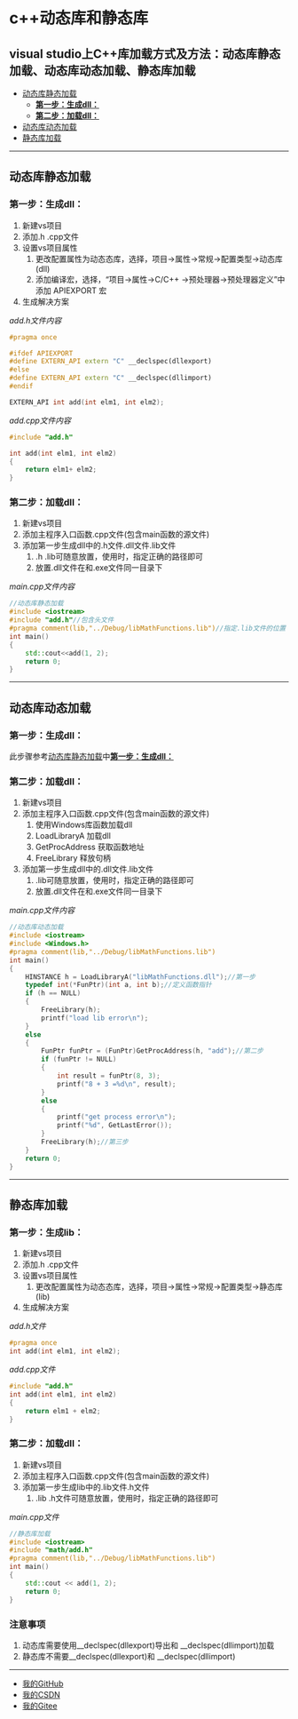 # c++动态库和静态库
## visual studio上C++库加载方式及方法：动态库静态加载、动态库动态加载、静态库加载
- [动态库静态加载](#动态库静态加载)
  - [**第一步：生成dll：**](#**第一步：生成dll：**)
  - [**第二步：加载dll：**](#**第二步：加载dll：**)
- [动态库动态加载](#动态库动态加载)
- [静态库加载](#静态库加载)

----------------------
## 动态库静态加载
### **第一步：生成dll：**
1. 新建vs项目
2. 添加.h .cpp文件
3. 设置vs项目属性
   1. 更改配置属性为动态态库，选择，项目->属性->常规->配置类型->动态库(dll)
   2. 添加编译宏，选择，“项目->属性->C/C++ ->预处理器->预处理器定义”中添加 APIEXPORT 宏
4. 生成解决方案

*add.h文件内容*
```c++
#pragma once

#ifdef APIEXPORT
#define EXTERN_API extern "C" __declspec(dllexport)
#else
#define EXTERN_API extern "C" __declspec(dllimport)
#endif

EXTERN_API int add(int elm1, int elm2);
```
*add.cpp文件内容*
```c++
#include "add.h"

int add(int elm1, int elm2)
{
	return elm1+ elm2;
}
```
### **第二步：加载dll：**
1. 新建vs项目
2. 添加主程序入口函数.cpp文件(包含main函数的源文件)
3. 添加第一步生成dll中的.h文件.dll文件.lib文件
   1. .h .lib可随意放置，使用时，指定正确的路径即可
   2. 放置.dll文件在和.exe文件同一目录下

*main.cpp文件内容*
```c++
//动态库静态加载
#include <iostream>
#include "add.h"//包含头文件
#pragma comment(lib,"../Debug/libMathFunctions.lib")//指定.lib文件的位置
int main()
{
	std::cout<<add(1, 2);
	return 0;
}
```
--------------------------
## 动态库动态加载
### **第一步：生成dll：**
此步骤参考[动态库静态加载](#动态库静态加载)中[**第一步：生成dll：**](#第一步：生成dll)
### **第二步：加载dll：**
1. 新建vs项目
2. 添加主程序入口函数.cpp文件(包含main函数的源文件)
	1. 使用Windows库函数加载dll
	2. LoadLibraryA 加载dll
	3. GetProcAddress 获取函数地址
	4. FreeLibrary 释放句柄
3. 添加第一步生成dll中的.dll文件.lib文件
   1. .lib可随意放置，使用时，指定正确的路径即可
   2. 放置.dll文件在和.exe文件同一目录下

*main.cpp文件内容*
```c++
//动态库动态加载
#include <iostream>
#include <Windows.h>
#pragma comment(lib,"../Debug/libMathFunctions.lib")
int main()
{
	HINSTANCE h = LoadLibraryA("libMathFunctions.dll");//第一步
	typedef int(*FunPtr)(int a, int b);//定义函数指针
	if (h == NULL)
	{
		FreeLibrary(h);
		printf("load lib error\n");
	}
	else
	{
		FunPtr funPtr = (FunPtr)GetProcAddress(h, "add");//第二步
		if (funPtr != NULL)
		{
			int result = funPtr(8, 3);
			printf("8 + 3 =%d\n", result);
		}
		else
		{
			printf("get process error\n");
			printf("%d", GetLastError());
		}
		FreeLibrary(h);//第三步
	}
	return 0;
}
```
----------------------------
## 静态库加载
### **第一步：生成lib：**
1. 新建vs项目
2. 添加.h .cpp文件
3. 设置vs项目属性
   1. 更改配置属性为动态态库，选择，项目->属性->常规->配置类型->静态库(lib)
4. 生成解决方案

*add.h文件*
```c++
#pragma once
int add(int elm1, int elm2);
```
*add.cpp文件*
```c++
#include "add.h"
int add(int elm1, int elm2)
{
	return elm1 + elm2;
}
```
### **第二步：加载dll：**
1. 新建vs项目
2. 添加主程序入口函数.cpp文件(包含main函数的源文件)
3. 添加第一步生成lib中的.lib文件.h文件
   1. .lib .h文件可随意放置，使用时，指定正确的路径即可

*main.cpp文件*
```c++
//静态库加载
#include <iostream>
#include "math/add.h"
#pragma comment(lib,"../Debug/libMathFunctions.lib")
int main()
{
	std::cout << add(1, 2);
	return 0;
}
```
### 注意事项
1. 动态库需要使用__declspec(dllexport)导出和 __declspec(dllimport)加载
2. 静态库不需要__declspec(dllexport)和 __declspec(dllimport)
------------------
- [我的GitHub](https://github.com/shuhaiwen "https://github.com/shuhaiwen") 
- [我的CSDN](https://blog.csdn.net/u014140383 "https://blog.csdn.net/u014140383")
- [我的Gitee](https://gitee.com/shuhaiwen "https://gitee.com/shuhaiwen")
